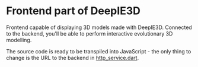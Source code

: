 # Frontend part of DeepIE3D

Frontend capable of displaying 3D models made with DeepIE3D. Connected to the backend, you'll be able to perform interactive evolutionary 3D modelling. 

The source code is ready to be transpiled into JavaScript - the only thing to change is the URL to the backend in [http_service.dart](lib/services/http_service.dart).
